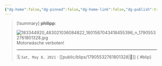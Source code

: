 ```yaml
---
{"dg-home":false,"dg-pinned":false,"dg-home-link":false,"dg-publish":true,"tags":["dgblip"],"disabled rules":["yaml-title","yaml-title-alias","file-name-heading"],"title":"philipp on instagram @ 2021-05-08","created-date":"2021-05-08T08:27:00","updated-date":"2025-05-02T17:43:08","dg-path":"blips/17905532761801328.md","permalink":"/blips/17905532761801328/","dgPassFrontmatter":true}
---
```


> [!summary] **philipp**:
>
> ![183344920_483021036084822_1601587043418455396_n_17905532761801328.jpg](/img/user/attachments/183344920_483021036084822_1601587043418455396_n_17905532761801328.jpg)
> Motorwäsche verboten!
> - - -
>
> 🗓️ `Sat, May 8, 2021` · [[public/blips/17905532761801328\|🔗]]
{ #blip}

